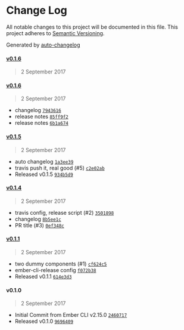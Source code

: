 # Change Log
All notable changes to this project will be documented in this file. This project adheres to [Semantic Versioning](http://semver.org/).

Generated by [auto-changelog](https://github.com/CookPete/auto-changelog)


#### [v0.1.6](https://github.com/jonpitch/auto-release/compare/v0.1.6...v0.1.6)
> 2 September 2017



#### [v0.1.6](https://github.com/jonpitch/auto-release/compare/v0.1.5...v0.1.6)
> 2 September 2017

* changelog [`7943616`](https://github.com/jonpitch/auto-release/commit/7943616de3158ba76b937aec01d739a350fd1b24)
* release notes [`85ff9f2`](https://github.com/jonpitch/auto-release/commit/85ff9f27fd68a7298370b4b288a0434892f67e44)
* release notes [`6b1a674`](https://github.com/jonpitch/auto-release/commit/6b1a67450e2a241eb6fd95f40e594035d732454f)


#### [v0.1.5](https://github.com/jonpitch/auto-release/compare/v0.1.4...v0.1.5)
> 2 September 2017

* auto changelog [`1a3ee39`](https://github.com/jonpitch/auto-release/commit/1a3ee3918c5c108cb24d05b241c06cd87ccdfa16)
* travis push it, real good (#5) [`c2e02ab`](https://github.com/jonpitch/auto-release/commit/c2e02abc7d3d2ae6345fce8b8532a9e2da64555f)
* Released v0.1.5 [`934b5d9`](https://github.com/jonpitch/auto-release/commit/934b5d9db8abe3e1f64a973c53a766926af71ad2)


#### [v0.1.4](https://github.com/jonpitch/auto-release/compare/v0.1.1...v0.1.4)
> 2 September 2017

* travis config, release script (#2) [`3501898`](https://github.com/jonpitch/auto-release/commit/3501898193f5b29b2053ab30709f62962b3abeb2)
* changelog [`8b5ee1c`](https://github.com/jonpitch/auto-release/commit/8b5ee1cf0c18d804a0d338dde9ff6f9c4c0ade03)
* PR title (#3) [`0ef348c`](https://github.com/jonpitch/auto-release/commit/0ef348c198ed289f6a6df64ba81b43abce3ad0b0)


#### [v0.1.1](https://github.com/jonpitch/auto-release/compare/v0.1.0...v0.1.1)
> 2 September 2017

* two dummy components (#1) [`cf624c5`](https://github.com/jonpitch/auto-release/commit/cf624c517663f82972941d9c36c6db14bda8f6a5)
* ember-cli-release config [`f072b38`](https://github.com/jonpitch/auto-release/commit/f072b383e277cf01b084b227f79f193663ce0a79)
* Released v0.1.1 [`614e3d3`](https://github.com/jonpitch/auto-release/commit/614e3d35523b5ad4e7dd813cafb6900e42e81195)


#### v0.1.0
> 2 September 2017

* Initial Commit from Ember CLI v2.15.0 [`2460717`](https://github.com/jonpitch/auto-release/commit/246071789fb2b4307369b3ee55e7bc90bb30154f)
* Released v0.1.0 [`9696409`](https://github.com/jonpitch/auto-release/commit/96964093202015ddbf0b1cdd95962c2e72324a0e)
